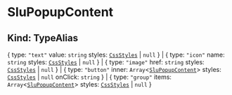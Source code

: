 # **SluPopupContent**

## **Kind: TypeAlias**

{ type: `"text"` value: `string` styles: [`CssStyles`](./CssStyles) | `null` } |
{ type: `"icon"` name: `string` styles: [`CssStyles`](./CssStyles) | `null` } |
{ type: `"image"` href: `string` styles: [`CssStyles`](./CssStyles) | `null` } |
{ type: `"button"` inner: `Array`<[`SluPopupContent`](./SluPopupContent)>
styles: [`CssStyles`](./CssStyles) | `null` onClick: `string` } | { type:
`"group"` items: `Array`<[`SluPopupContent`](./SluPopupContent)> styles:
[`CssStyles`](./CssStyles) | `null` }
